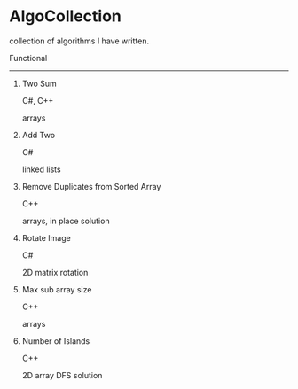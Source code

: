 # AlgoCollection
collection of algorithms I have written.

Functional
_________

1. Two Sum

     C#, C++
     
     arrays
2. Add Two

     C#
     
     linked lists
3. Remove Duplicates from Sorted Array
     
     C++
     
     arrays, in place solution
   
4. Rotate Image

   C#
   
   2D matrix rotation
5. Max sub array size

   C++
   
   arrays
6. Number of Islands

   C++
   
   2D array DFS solution
